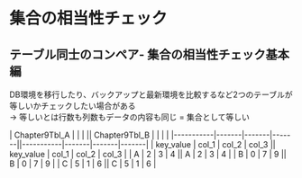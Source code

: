 # 集合の相当性チェック
## テーブル同士のコンペア- 集合の相当性チェック基本編
DB環境を移行したり、バックアップと最新環境を比較するなど2つのテーブルが等しいかチェックしたい場合がある  
-> 等しいとは行数も列数もデータの内容も同じ = 集合として等しい

| Chapter9Tbl_A   |       |       |       || Chapter9Tbl_B   |       |       |       |
|-----------|-------|-------|-------||-----------|-------|-------|-------|
| key_value | col_1 | col_2 | col_3 || key_value | col_1 | col_2 | col_3 |
| A         | 2     | 3     | 4     || A         | 2     | 3     | 4     |
| B         | 0     | 7     | 9     || B         | 0     | 7     | 9     |
| C         | 5     | 1     | 6     || C         | 5     | 1     | 6     |
